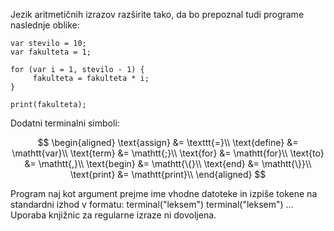 Jezik aritmetičnih izrazov razširite tako, da bo prepoznal tudi programe naslednje oblike:

```
var stevilo = 10;
var fakulteta = 1;

for (var i = 1, stevilo - 1) {
     fakulteta = fakulteta * i;
}

print(fakulteta);
```

Dodatni terminalni simboli:

$$
\begin{aligned}
    \text{assign} &= \texttt{=}\\
    \text{define} &= \mathtt{var}\\
    \text{term} &= \mathtt{;}\\
    \text{for} &= \mathtt{for}\\
    \text{to} &= \mathtt{,}\\
    \text{begin} &= \mathtt{\{}\\
    \text{end} &= \mathtt{\}}\\
    \text{print} &= \mathtt{print}\\
\end{aligned}
$$

Program naj kot argument prejme ime vhodne datoteke in izpiše tokene na standardni izhod v formatu: terminal("leksem") terminal("leksem") ...
Uporaba knjižnic za regularne izraze ni dovoljena.
